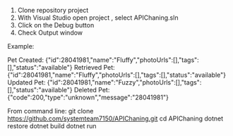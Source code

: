 1. Clone repository project
2. With Visual Studio open project , select APIChaning.sln
3. Click on the Debug button
4. Check Output window
   
Example:

Pet Created: {"id":28041981,"name":"Fluffy","photoUrls":[],"tags":[],"status":"available"}
Retrieved Pet: {"id":28041981,"name":"Fluffy","photoUrls":[],"tags":[],"status":"available"}
Updated Pet: {"id":28041981,"name":"Fuzzy","photoUrls":[],"tags":[],"status":"available"}
Deleted Pet: {"code":200,"type":"unknown","message":"28041981"}

From command line:
git clone https://github.com/systemteam7150/APIChaning.git
cd APIChaning
dotnet restore
dotnet build
dotnet run
